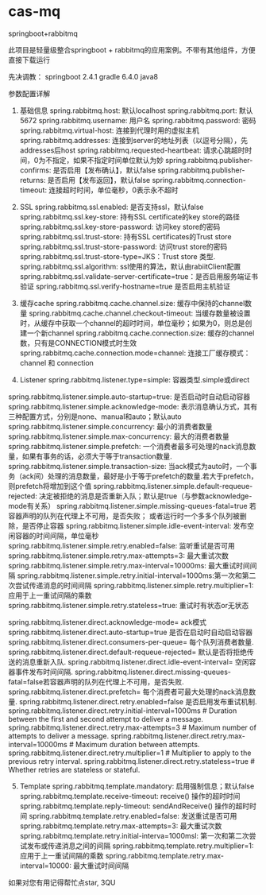 # cas-mq
springboot+rabbitmq

此项目是轻量级整合springboot + rabbitmq的应用案例。不带有其他组件，方便直接下载运行

先决调教：
springboot 2.4.1
gradle 6.4.0
java8

参数配置详解
1. 基础信息
spring.rabbitmq.host: 默认localhost
spring.rabbitmq.port: 默认5672
spring.rabbitmq.username: 用户名
spring.rabbitmq.password: 密码
spring.rabbitmq.virtual-host: 连接到代理时用的虚拟主机
spring.rabbitmq.addresses: 连接到server的地址列表（以逗号分隔），先addresses后host 
spring.rabbitmq.requested-heartbeat: 请求心跳超时时间，0为不指定，如果不指定时间单位默认为妙
spring.rabbitmq.publisher-confirms: 是否启用【发布确认】，默认false
spring.rabbitmq.publisher-returns: 是否启用【发布返回】，默认false
spring.rabbitmq.connection-timeout: 连接超时时间，单位毫秒，0表示永不超时 

2. SSL
spring.rabbitmq.ssl.enabled: 是否支持ssl，默认false
spring.rabbitmq.ssl.key-store: 持有SSL certificate的key store的路径
spring.rabbitmq.ssl.key-store-password: 访问key store的密码
spring.rabbitmq.ssl.trust-store: 持有SSL certificates的Trust store
spring.rabbitmq.ssl.trust-store-password: 访问trust store的密码
spring.rabbitmq.ssl.trust-store-type=JKS：Trust store 类型.
spring.rabbitmq.ssl.algorithm: ssl使用的算法，默认由rabiitClient配置
spring.rabbitmq.ssl.validate-server-certificate=true：是否启用服务端证书验证
spring.rabbitmq.ssl.verify-hostname=true 是否启用主机验证

3. 缓存cache
spring.rabbitmq.cache.channel.size: 缓存中保持的channel数量
spring.rabbitmq.cache.channel.checkout-timeout: 当缓存数量被设置时，从缓存中获取一个channel的超时时间，单位毫秒；如果为0，则总是创建一个新channel
spring.rabbitmq.cache.connection.size: 缓存的channel数，只有是CONNECTION模式时生效
spring.rabbitmq.cache.connection.mode=channel: 连接工厂缓存模式：channel 和 connection

4. Listener
spring.rabbitmq.listener.type=simple: 容器类型.simple或direct
 
spring.rabbitmq.listener.simple.auto-startup=true: 是否启动时自动启动容器
spring.rabbitmq.listener.simple.acknowledge-mode: 表示消息确认方式，其有三种配置方式，分别是none、manual和auto；默认auto
spring.rabbitmq.listener.simple.concurrency: 最小的消费者数量
spring.rabbitmq.listener.simple.max-concurrency: 最大的消费者数量
spring.rabbitmq.listener.simple.prefetch: 一个消费者最多可处理的nack消息数量，如果有事务的话，必须大于等于transaction数量.
spring.rabbitmq.listener.simple.transaction-size: 当ack模式为auto时，一个事务（ack间）处理的消息数量，最好是小于等于prefetch的数量.若大于prefetch， 则prefetch将增加到这个值
spring.rabbitmq.listener.simple.default-requeue-rejected: 决定被拒绝的消息是否重新入队；默认是true（与参数acknowledge-mode有关系）
spring.rabbitmq.listener.simple.missing-queues-fatal=true 若容器声明的队列在代理上不可用，是否失败； 或者运行时一个多多个队列被删除，是否停止容器
spring.rabbitmq.listener.simple.idle-event-interval: 发布空闲容器的时间间隔，单位毫秒
spring.rabbitmq.listener.simple.retry.enabled=false: 监听重试是否可用
spring.rabbitmq.listener.simple.retry.max-attempts=3: 最大重试次数
spring.rabbitmq.listener.simple.retry.max-interval=10000ms: 最大重试时间间隔
spring.rabbitmq.listener.simple.retry.initial-interval=1000ms:第一次和第二次尝试传递消息的时间间隔
spring.rabbitmq.listener.simple.retry.multiplier=1: 应用于上一重试间隔的乘数
spring.rabbitmq.listener.simple.retry.stateless=true: 重试时有状态or无状态
 
spring.rabbitmq.listener.direct.acknowledge-mode= ack模式
spring.rabbitmq.listener.direct.auto-startup=true 是否在启动时自动启动容器
spring.rabbitmq.listener.direct.consumers-per-queue= 每个队列消费者数量.
spring.rabbitmq.listener.direct.default-requeue-rejected= 默认是否将拒绝传送的消息重新入队.
spring.rabbitmq.listener.direct.idle-event-interval= 空闲容器事件发布时间间隔.
spring.rabbitmq.listener.direct.missing-queues-fatal=false若容器声明的队列在代理上不可用，是否失败.
spring.rabbitmq.listener.direct.prefetch= 每个消费者可最大处理的nack消息数量.
spring.rabbitmq.listener.direct.retry.enabled=false  是否启用发布重试机制.
spring.rabbitmq.listener.direct.retry.initial-interval=1000ms # Duration between the first and second attempt to deliver a message.
spring.rabbitmq.listener.direct.retry.max-attempts=3 # Maximum number of attempts to deliver a message.
spring.rabbitmq.listener.direct.retry.max-interval=10000ms # Maximum duration between attempts.
spring.rabbitmq.listener.direct.retry.multiplier=1 # Multiplier to apply to the previous retry interval.
spring.rabbitmq.listener.direct.retry.stateless=true # Whether retries are stateless or stateful.

5. Template
spring.rabbitmq.template.mandatory: 启用强制信息；默认false
spring.rabbitmq.template.receive-timeout: receive() 操作的超时时间
spring.rabbitmq.template.reply-timeout: sendAndReceive() 操作的超时时间
spring.rabbitmq.template.retry.enabled=false: 发送重试是否可用 
spring.rabbitmq.template.retry.max-attempts=3: 最大重试次数
spring.rabbitmq.template.retry.initial-interva=1000msl: 第一次和第二次尝试发布或传递消息之间的间隔
spring.rabbitmq.template.retry.multiplier=1: 应用于上一重试间隔的乘数
spring.rabbitmq.template.retry.max-interval=10000: 最大重试时间间隔

如果对您有用记得帮忙点star, 3QU
